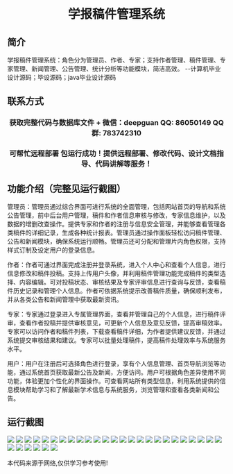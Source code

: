 <p><h1 align="center">学报稿件管理系统</h1></p>

## 简介
学报稿件管理系统：角色分为管理员、作者、专家；支持作者管理、稿件管理、专家管理、新闻管理、公告管理、统计分析等功能模块，简洁高效。    --计算机毕业设计源码；毕设源码；java毕业设计源码


## 联系方式
<p><h3 align="center">获取完整代码与数据库文件 + 微信：deepguan QQ: 86050149 QQ群: 783742310</h3></p>
<p><h3 align="center">可帮忙远程部署 包运行成功！提供远程部署、修改代码、设计文档指导、代码讲解等服务！</h3></p>

## 功能介绍（完整见运行截图）
管理员：管理员通过综合界面可进行系统的全面管理，包括网站首页的导航和系统公告管理，前中后台用户管理，稿件和作者信息审核与修改，专家信息维护，以及数据的增删改查操作。提供专家和作者的注册与信息安全管理，并能够查看管理各类稿件的详细记录，生成各种统计报表。管理员通过操作面板轻松访问稿件管理、公告和新闻模块，确保系统运行顺畅。管理员还可分配和管理片内角色权限，支持样式订制及设定用户的登录信息。

作者：作者可通过界面完成注册并登录系统，进入个人中心和查看个人信息，进行信息修改和稿件投稿。支持上传用户头像，并利用稿件管理功能完成稿件的类型选择、内容编辑。可对投稿状态、审核结果及专家评审信息进行查询与反馈，查看稿件历史记录和管理个人信息。作者可依据系统提示改善稿件质量，确保顺利发布，并从各类公告和新闻管理中获取最新资讯。

专家：专家通过登录进入专属管理界面，查看并管理自己的个人信息，进行稿件评审，查看作者投稿并提供审核意见，可更新个人信息及意见反馈，提高审稿效率。专家可以访问作者和稿件列表，下载查看稿件详细，为作者提供建议反馈，并通过系统提交审核结果和建议。专家可以批量处理稿件，提高稿件处理效率与系统服务水平。

用户：用户在注册后可选择角色进行登录，享有个人信息管理、首页导航浏览等功能，通过系统首页获取最新公告及新闻，方便访问。用户可根据角色差异使用不同功能，体验更加个性化的界面操作。可查看网站所有类型信息，利用系统提供的信息模块帮助学习和了解最新学术信息与系统服务，浏览管理和查看各类新闻和公告。


## 运行截图
![](https://bs-1329754181.cos.ap-shanghai.myqcloud.com/ssm/AcademicJournalManuscriptManagementSystem/img/001.jpg)
![](https://bs-1329754181.cos.ap-shanghai.myqcloud.com/ssm/AcademicJournalManuscriptManagementSystem/img/002.jpg)
![](https://bs-1329754181.cos.ap-shanghai.myqcloud.com/ssm/AcademicJournalManuscriptManagementSystem/img/003.jpg)
![](https://bs-1329754181.cos.ap-shanghai.myqcloud.com/ssm/AcademicJournalManuscriptManagementSystem/img/004.jpg)
![](https://bs-1329754181.cos.ap-shanghai.myqcloud.com/ssm/AcademicJournalManuscriptManagementSystem/img/005.jpg)
![](https://bs-1329754181.cos.ap-shanghai.myqcloud.com/ssm/AcademicJournalManuscriptManagementSystem/img/006.jpg)
![](https://bs-1329754181.cos.ap-shanghai.myqcloud.com/ssm/AcademicJournalManuscriptManagementSystem/img/007.jpg)
![](https://bs-1329754181.cos.ap-shanghai.myqcloud.com/ssm/AcademicJournalManuscriptManagementSystem/img/008.jpg)
![](https://bs-1329754181.cos.ap-shanghai.myqcloud.com/ssm/AcademicJournalManuscriptManagementSystem/img/009.jpg)
![](https://bs-1329754181.cos.ap-shanghai.myqcloud.com/ssm/AcademicJournalManuscriptManagementSystem/img/010.jpg)
![](https://bs-1329754181.cos.ap-shanghai.myqcloud.com/ssm/AcademicJournalManuscriptManagementSystem/img/011.jpg)
![](https://bs-1329754181.cos.ap-shanghai.myqcloud.com/ssm/AcademicJournalManuscriptManagementSystem/img/012.jpg)
![](https://bs-1329754181.cos.ap-shanghai.myqcloud.com/ssm/AcademicJournalManuscriptManagementSystem/img/013.jpg)
![](https://bs-1329754181.cos.ap-shanghai.myqcloud.com/ssm/AcademicJournalManuscriptManagementSystem/img/014.jpg)
![](https://bs-1329754181.cos.ap-shanghai.myqcloud.com/ssm/AcademicJournalManuscriptManagementSystem/img/015.jpg)
![](https://bs-1329754181.cos.ap-shanghai.myqcloud.com/ssm/AcademicJournalManuscriptManagementSystem/img/016.jpg)
![](https://bs-1329754181.cos.ap-shanghai.myqcloud.com/ssm/AcademicJournalManuscriptManagementSystem/img/017.jpg)
![](https://bs-1329754181.cos.ap-shanghai.myqcloud.com/ssm/AcademicJournalManuscriptManagementSystem/img/018.jpg)
![](https://bs-1329754181.cos.ap-shanghai.myqcloud.com/ssm/AcademicJournalManuscriptManagementSystem/img/019.jpg)
![](https://bs-1329754181.cos.ap-shanghai.myqcloud.com/ssm/AcademicJournalManuscriptManagementSystem/img/020.jpg)
![](https://bs-1329754181.cos.ap-shanghai.myqcloud.com/ssm/AcademicJournalManuscriptManagementSystem/img/021.jpg)
![](https://bs-1329754181.cos.ap-shanghai.myqcloud.com/ssm/AcademicJournalManuscriptManagementSystem/img/022.jpg)
![](https://bs-1329754181.cos.ap-shanghai.myqcloud.com/ssm/AcademicJournalManuscriptManagementSystem/img/023.jpg)
![](https://bs-1329754181.cos.ap-shanghai.myqcloud.com/ssm/AcademicJournalManuscriptManagementSystem/img/024.jpg)
![](https://bs-1329754181.cos.ap-shanghai.myqcloud.com/ssm/AcademicJournalManuscriptManagementSystem/img/025.jpg)
![](https://bs-1329754181.cos.ap-shanghai.myqcloud.com/ssm/AcademicJournalManuscriptManagementSystem/img/026.jpg)
![](https://bs-1329754181.cos.ap-shanghai.myqcloud.com/ssm/AcademicJournalManuscriptManagementSystem/img/027.jpg)
![](https://bs-1329754181.cos.ap-shanghai.myqcloud.com/ssm/AcademicJournalManuscriptManagementSystem/img/028.jpg)
![](https://bs-1329754181.cos.ap-shanghai.myqcloud.com/ssm/AcademicJournalManuscriptManagementSystem/img/029.jpg)
![](https://bs-1329754181.cos.ap-shanghai.myqcloud.com/ssm/AcademicJournalManuscriptManagementSystem/img/030.jpg)
![](https://bs-1329754181.cos.ap-shanghai.myqcloud.com/ssm/AcademicJournalManuscriptManagementSystem/img/031.jpg)

<p>本代码来源于网络,仅供学习参考使用!</p>
